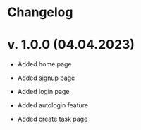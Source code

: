 # Changelog

# v. 1.0.0 (04.04.2023)

- Added home page
- Added signup page
- Added login page

- Added autologin feature

- Added create task page
